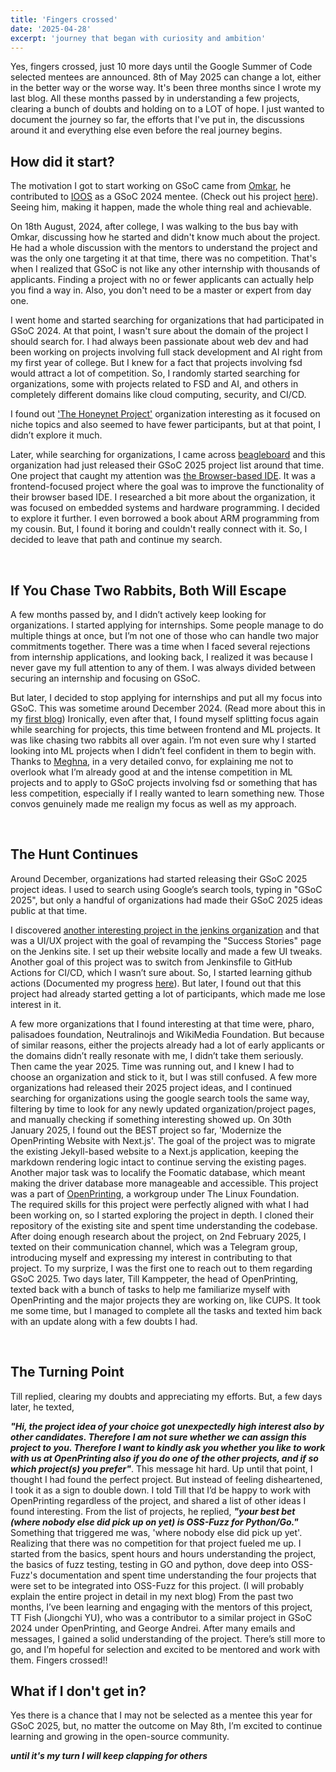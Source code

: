 ```yaml
---
title: 'Fingers crossed'
date: '2025-04-28'
excerpt: 'journey that began with curiosity and ambition'
---
```


Yes, fingers crossed, just 10 more days until the Google Summer of Code selected mentees are announced. 8th of May 2025 can change a lot, either in the better way or the worse way. It's been three months since I wrote my last blog. All these months passed by in understanding a few projects, clearing a bunch of doubts and holding on to a LOT of hope. I just wanted to document the journey so far, the efforts that I've put in, the discussions around it and everything else even before the real journey begins.
<br/>
<h2>How did it start?</h2>
The motivation I got to start working on GSoC came from <a href="https://github.com/omkar-334">Omkar</a>, he contributed to <a href="https://github.com/ioos">IOOS</a> as a GSoC 2024 mentee. (Check out his project <a href="https://summerofcode.withgoogle.com/archive/2024/projects/VxCwfSg0">here</a>). Seeing him, making it happen, made the whole thing real and achievable. 

On 18th August, 2024, after college, I was walking to the bus bay with Omkar, discussing how he started and didn't know much about the project. He had a whole discussion with the mentors to understand the project and was the only one targeting it at that time, there was no competition. That's when I realized that GSoC is not like any other internship with thousands of applicants. Finding a project with no or fewer applicants can actually help you find a way in. Also, you don't need to be a master or expert from day one.

I went home and started searching for organizations that had participated in GSoC 2024. At that point, I wasn't sure about the domain of the project I should search for. I had always been passionate about web dev and had been working on projects involving full stack development and AI right from my first year of college. But I knew for a fact that projects involving fsd would attract a lot of competition. So, I randomly started searching for organizations, some with projects related to FSD and AI, and others in completely different domains like cloud computing, security, and CI/CD.

I found out <a href="https://www.honeynet.org/gsoc/">'The Honeynet Project'</a> organization interesting as it focused on niche topics and also seemed to have fewer participants, but at that point, I didn’t explore it much.

Later, while searching for organizations, I came across <a href="https://gsoc.beagleboard.io/">beagleboard</a> and this organization had just released their GSoC 2025 project list around that time. One project that caught my attention was <a href="https://gsoc.beagleboard.io/ideas/old/bela-applications.html">the Browser-based IDE</a>. It was a frontend-focused project where the goal was to improve the functionality of their browser based IDE. I researched a bit more about the organization, it was focused on embedded systems and hardware programming. I decided to explore it further. I even borrowed a book about ARM programming from my cousin. But, I found it boring and couldn't really connect with it. So, I decided to leave that path and continue my search.

<br/>
<h2>If You Chase Two Rabbits, Both Will Escape</h2>
A few months passed by, and I didn’t actively keep looking for organizations. I started applying for internships. Some people manage to do multiple things at once, but I’m not one of those who can handle two major commitments together. There was a time when I faced several rejections from internship applications, and looking back, I realized it was because I never gave my full attention to any of them. I was always divided between securing an internship and focusing on GSoC.



But later, I decided to stop applying for internships and put all my focus into GSoC. This was sometime around December 2024. (Read more about this in my <a href="/blog/who">first blog</a>)
Ironically, even after that, I found myself splitting focus again while searching for projects, this time between frontend and ML projects. It was like chasing two rabbits all over again. I’m not even sure why I started looking into ML projects when I didn’t feel confident in them to begin with. Thanks to <a href="https://github.com/meghana-0211">Meghna</a>, in a very detailed convo, for explaining me not to overlook what I’m already good at and the intense competition in ML projects and to apply to GSoC projects involving fsd or something that has less competition, especially if I really wanted to learn something new. Those convos genuinely made me realign my focus as well as my approach.
 

<br/>
<h2>The Hunt Continues</h2>
Around December, organizations had started releasing their GSoC 2025 project ideas. I used to search using Google’s search tools, typing in "GSoC 2025", but only a handful of organizations had made their GSoC 2025 ideas public at that time. 

I discovered <a href="https://www.jenkins.io/projects/gsoc/2025/project-ideas/revamping-jenkins-io-website-success-stories-feature/">another interesting project in the jenkins organization</a> and that was a UI/UX project with the goal of revamping the "Success Stories" page on the Jenkins site. I  set up their website locally and made a few UI tweaks. Another goal of this project was to switch from Jenkinsfile to GitHub Actions for CI/CD, which I wasn’t sure about. So, I started learning github actions (Documented my progress <a href="https://github.com/mdimado/github-actions">here</a>). But later, I found out that this project had already started getting a lot of participants, which made me lose interest in it.

A few more organizations that I found interesting at that time were, pharo, palisadoes foundation, Neutralinojs and WikiMedia Foundation. But because of similar reasons, either the projects already had a lot of early applicants or the domains didn’t really resonate with me, I didn’t take them seriously.
<br/>
Then came the year 2025. Time was running out, and I knew I had to choose an organization and stick to it, but I was still confused.
A few more organizations had released their 2025 project ideas, and I continued searching for organizations using the google search tools the same way, filtering by time to look for any newly updated organization/project pages, and manually checking if something interesting showed up.
On 30th January 2025, I found out the BEST project so far, 'Modernize the OpenPrinting Website with Next.js'. The goal of the project was to migrate the existing Jekyll-based website to a Next.js application, keeping the markdown rendering logic intact to continue serving the existing pages.
Another major task was to localify the Foomatic database, which meant making the driver database more manageable and accessible.
This project was a part of <a href="https://openprinting.github.io/">OpenPrinting</a>, a workgroup under The Linux Foundation.
<br/>
The required skills for this project were perfectly aligned with what I had been working on, so I started exploring the project in depth. I cloned their repository of the existing site and spent time understanding the codebase.
After doing enough research about the project, on 2nd February 2025, I texted on their communication channel, which was a Telegram group, introducing myself and expressing my interest in contributing to that project. To my surprize, I was the first one to reach out to them regarding GSoC 2025.
Two days later, Till Kamppeter, the head of OpenPrinting, texted back with a bunch of tasks to help me familiarize myself with OpenPrinting and the major projects they are working on, like CUPS. It took me some time, but I managed to complete all the tasks and texted him back with an update along with a few doubts I had.


<br/>
<h2>The Turning Point</h2> 
Till replied, clearing my doubts and appreciating my efforts. But, a few days later, he texted, 

***"Hi, the project idea of your choice got unexpectedly high interest also by other candidates. Therefore I am not sure whether we can assign this project to you. Therefore I want to kindly ask you whether you like to work with us at OpenPrinting also if you do one of the other projects, and if so which project(s) you prefer"***. This message hit hard. Up until that point, I thought I had found the perfect project. But instead of feeling disheartened, I took it as a sign to double down. I told Till that I’d be happy to work with OpenPrinting regardless of the project, and shared a list of other ideas I found interesting. From the list of projects, he replied, ***"your best bet (where nobody else did pick up on yet) is OSS-Fuzz for Python/Go."***
<br/>
Something that triggered me was, 'where nobody else did pick up yet'. Realizing that there was no competition for that project fueled me up. I started from the basics, spent hours and hours understanding the project, the basics of fuzz testing, testing in GO and python, dove deep into OSS-Fuzz's documentation and spent time understanding the four projects that were set to be integrated into OSS-Fuzz for this project. (I will probably explain the entire project in detail in my next blog) 
From the past two months, I’ve been learning and engaging with the mentors of this project, TT Fish (Jiongchi YU), who was a contributor to a similar project in GSoC 2024 under OpenPrinting, and George Andrei. After many emails and messages, I gained a solid understanding of the project. There’s still more to go, and I’m hopeful for selection and excited to be mentored and work with them. Fingers crossed!!
<br/>
<h2>What if I don't get in?</h2>
Yes there is a chance that I may not be selected as a mentee this year for GSoC 2025, but, no matter the outcome on May 8th, I’m excited to continue learning and growing in the open-source community.

***until it's my turn I will keep clapping for others***

